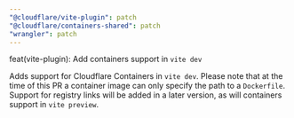 ```yaml
---
"@cloudflare/vite-plugin": patch
"@cloudflare/containers-shared": patch
"wrangler": patch
---
```


feat(vite-plugin): Add containers support in `vite dev`

Adds support for Cloudflare Containers in `vite dev`. Please note that at the time of this PR a container image can only specify the path to a `Dockerfile`. Support for registry links will be added in a later version, as will containers support in `vite preview`.
